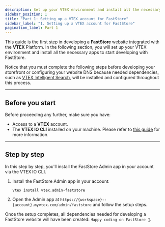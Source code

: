 ```yaml
---
description: Set up your VTEX environment and install all the necessary apps to start developing with FastStore
sidebar_position: 1
title: "Part 1: Setting up a VTEX account for FastStore"
sidebar_label: "1. Setting up a VTEX account for FastStore"
pagination_label: Part 1
---
```


This guide is the first step in developing a **FastStore** website integrated with the **VTEX** Platform. In the following section, you will set up your VTEX environment and install all the necessary apps to start developing with FastStore.

Notice that you must complete the following steps before developing your storefront or configuring your website DNS because needed dependencies, such as [VTEX Intelligent Search](https://help.vtex.com/tracks/vtex-intelligent-search), will be installed and configured throughout this process.

---

## Before you start

Before proceeding any further, make sure you have:

- Access to a **VTEX** account.
- The **VTEX IO CLI** installed on your machine. Please refer to [this guide](https://developers.vtex.com/vtex-developer-docs/docs/vtex-io-documentation-vtex-io-cli-installation-and-command-reference) for more information.

---

## Step by step

In this step by step, you'll install the FastStore Admin app in your account via the VTEX IO CLI.

1. Install the FastStore Admin app in your account:

   ```
   vtex install vtex.admin-faststore
   ```

2. Open the Admin app at `https://{workspace}--{account}.myvtex.com/admin/faststore` and follow the setup steps.

Once the setup completes, all dependencies needed for developing a FastStore website will have been created: `Happy coding on FastStore 🎉`.
